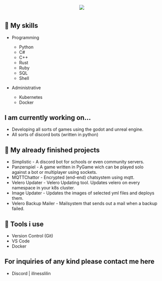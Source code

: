 <p align="center">
  <img src="https://media4.giphy.com/media/0l19o4d8MLvDDXi1SV/giphy.gif">
</p>
<h1></h1>


## 💪 My skills
- Programming<br>
  - Python<br>
  - C#<br>
  - C++<br>
  - Rust<br>
  - Ruby<br>
  - SQL<br>
  - Shell<br>

- Administrative<br>
  - Kubernetes<br>
  - Docker<br>

## I am currently working on...

- Developing all sorts of games using the godot and unreal engine.
- All sorts of discord bots (written in python)

## 🤖 My already finished projects

- Simplistic - A discord bot for schools or even community servers.
- Panzerspiel - A game written in PyGame wich can be played solo against a bot or multiplayer using sockets.
- MQTTChattor - Encrypted (end-end) chatsystem using mqtt.
- Velero Updater - Velero Updating tool. Updates velero on every namespace in your k8s cluster.
- Image Updater - Updates the images of selected yml files and deploys them.
- Velero Backup Mailer - Mailsystem that sends out a mail when a backup failed.

## 🔧 Tools i use
- Version Control (Git)
- VS Code
- Docker

## For inquiries of any kind please contact me here
- Discord | illnesslilin
